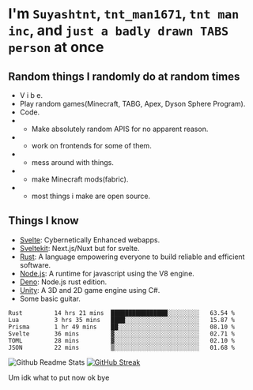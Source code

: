 
# I'm `Suyashtnt`, `tnt_man1671`, `tnt man inc`, and `just a badly drawn TABS person` at once

## Random things I randomly do at random times

 - V i b e.
 - Play random games(Minecraft, TABG, Apex, Dyson Sphere Program).
 - Code.
 -  - Make absolutely random APIS for no apparent reason.
 -  - work on frontends for some of them.
 -  - mess around with things.
 -  - make Minecraft mods(fabric).
 -  - most things i make are open source.

## Things I know
- [Svelte](https://svelte.dev/): Cybernetically Enhanced webapps.
- [Sveltekit](https://kit.svelte.dev/): Next.js/Nuxt but for svelte.
- [Rust](https://www.rust-lang.org/): A language empowering everyone to build reliable and efficient software.
- [Node.js](https://nodejs.org/en/): A runtime for javascript using the V8 engine.
- [Deno](https://deno.land/): Node.js rust edition.
- [Unity](https://unity.com/): A 3D and 2D game engine using C#.
- Some basic guitar.
 
<!--START_SECTION:waka-->

```text
Rust         14 hrs 21 mins  ████████████████░░░░░░░░░   63.54 %
Lua          3 hrs 35 mins   ████░░░░░░░░░░░░░░░░░░░░░   15.87 %
Prisma       1 hr 49 mins    ██░░░░░░░░░░░░░░░░░░░░░░░   08.10 %
Svelte       36 mins         ▓░░░░░░░░░░░░░░░░░░░░░░░░   02.71 %
TOML         28 mins         ▓░░░░░░░░░░░░░░░░░░░░░░░░   02.10 %
JSON         22 mins         ▒░░░░░░░░░░░░░░░░░░░░░░░░   01.68 %
```

<!--END_SECTION:waka-->

![Github Readme Stats](https://github-readme-stats.vercel.app/api?username=Suyashtnt&show_icons=true&bg_color=161320&text_color=D9E0EE&icon_color=DDB6F2&title_color=96CDFB)
[![GitHub Streak](http://github-readme-streak-stats.herokuapp.com?user=Suyashtnt&theme=onedark&date_format=j%20M%5B%20Y%5D&background=161320&ring=96CDFB&currStreakLabel=96CDFB&fire=DDB6F2&currStreakNum=D9E0EE&sideLabels=D9E0EE&sideNums=D9E0EE&dates=E8A2AF&border=D9E0EE)](https://git.io/streak-stats)

Um idk what to put now ok bye
